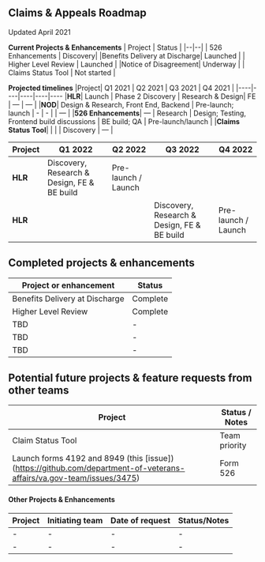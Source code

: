 ## Claims & Appeals Roadmap
Updated April 2021

**Current Projects & Enhancements**
| Project | Status  |
|--|--|
| 526 Enhancements |  Discovery|
|Benefits Delivery at Discharge| Launched  |
| Higher Level Review | Launched |
|Notice of Disagreement| Underway |
| Claims Status Tool | Not started  |


**Projected timelines**
|Project| Q1 2021 | Q2 2021 | Q3 2021 | Q4 2021 | 
|----|----|----|----|----
|**HLR**| Launch | Phase 2 Discovery | Research & Design| FE | — | — |
|**NOD**| Design & Research, Front End, Backend | Pre-launch; launch  | - | - |  | — |
|**526 Enhancements**| — | Research | Design; Testing, Frontend build discussions | BE build; QA | Pre-launch/launch | 
|**Claims Status Tool**|  | | | Discovery | — |

|Project| Q1 2022 | Q2 2022 | Q3 2022 | Q4 2022 | 
|----|----|----|----|----
|**HLR**| Discovery, Research & Design, FE & BE build | Pre-launch / Launch|  | | — |
|**HLR**| | | Discovery, Research & Design, FE & BE build | Pre-launch / Launch| — |

## Completed projects & enhancements

|Project or enhancement|Status|
|----|----|
|Benefits Delivery at Discharge | Complete |
|Higher Level Review | Complete|
|TBD | - |
|TBD | - |
|TBD | - |

## Potential future projects & feature requests from other teams

|Project| Status / Notes|
|----|----|
|Claim Status Tool| Team priority | 
|Launch forms 4192 and 8949 (this [issue])(https://github.com/department-of-veterans-affairs/va.gov-team/issues/3475) | Form 526 |


#### Other Projects & Enhancements 


|Project|Initiating team|Date of request| Status/Notes|
|----|----|----|----|
|- |- | - | -|
|-| - | - | -|
